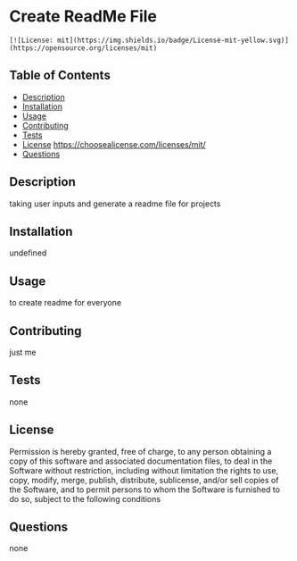 # Create ReadMe File

    [![License: mit](https://img.shields.io/badge/License-mit-yellow.svg)](https://opensource.org/licenses/mit)

## Table of Contents

- [Description](#description)
- [Installation](#installation)
- [Usage](#usage)
- [Contributing](#contributing)
- [Tests](#tests)
- [License](#license)
  https://choosealicense.com/licenses/mit/
- [Questions](#questions)

## Description

taking user inputs and generate a readme file for projects

## Installation

undefined

## Usage

to create readme for everyone

## Contributing

just me

## Tests

none

## License

Permission is hereby granted, free of charge, to any person obtaining a copy of this software and associated documentation files, to deal in the Software without restriction, including without limitation the rights to use, copy, modify, merge, publish, distribute, sublicense, and/or sell copies of the Software, and to permit persons to whom the Software is furnished to do so, subject to the following conditions

## Questions

none
